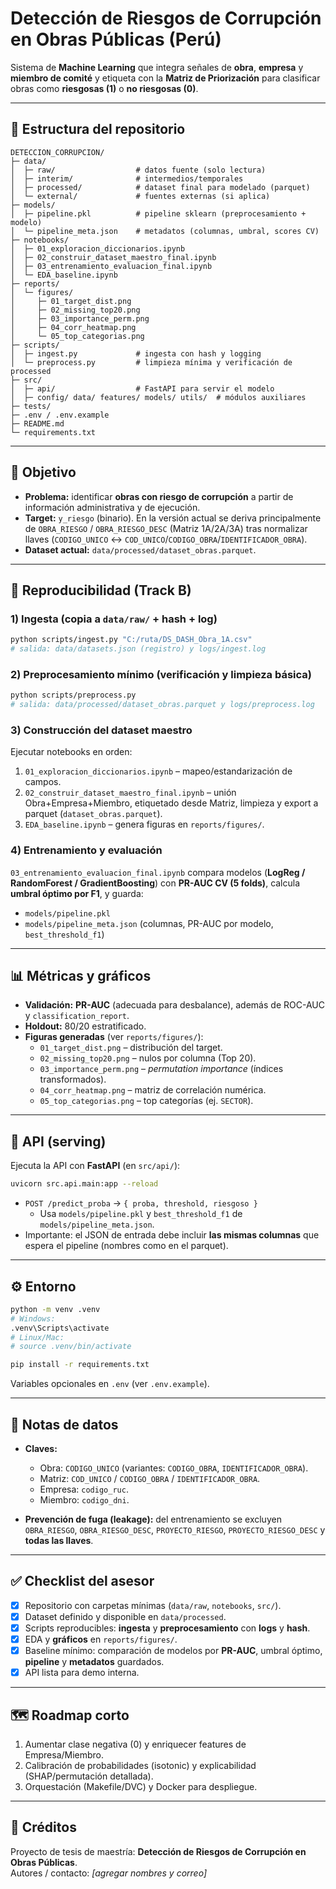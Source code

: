 # Detección de Riesgos de Corrupción en Obras Públicas (Perú)

Sistema de **Machine Learning** que integra señales de **obra**, **empresa** y **miembro de comité** y etiqueta con la **Matriz de Priorización** para clasificar obras como **riesgosas (1)** o **no riesgosas (0)**.

---

## 📁 Estructura del repositorio

```
DETECCION_CORRUPCION/
├─ data/
│  ├─ raw/                  # datos fuente (solo lectura)
│  ├─ interim/              # intermedios/temporales
│  ├─ processed/            # dataset final para modelado (parquet)
│  └─ external/             # fuentes externas (si aplica)
├─ models/
│  ├─ pipeline.pkl          # pipeline sklearn (preprocesamiento + modelo)
│  └─ pipeline_meta.json    # metadatos (columnas, umbral, scores CV)
├─ notebooks/
│  ├─ 01_exploracion_diccionarios.ipynb
│  ├─ 02_construir_dataset_maestro_final.ipynb
│  ├─ 03_entrenamiento_evaluacion_final.ipynb
│  └─ EDA_baseline.ipynb
├─ reports/
│  └─ figures/
│     ├─ 01_target_dist.png
│     ├─ 02_missing_top20.png
│     ├─ 03_importance_perm.png
│     ├─ 04_corr_heatmap.png
│     └─ 05_top_categorias.png
├─ scripts/
│  ├─ ingest.py             # ingesta con hash y logging
│  └─ preprocess.py         # limpieza mínima y verificación de processed
├─ src/
│  ├─ api/                  # FastAPI para servir el modelo
│  ├─ config/ data/ features/ models/ utils/  # módulos auxiliares
├─ tests/
├─ .env / .env.example
├─ README.md
└─ requirements.txt
```

---

## 🎯 Objetivo

- **Problema:** identificar **obras con riesgo de corrupción** a partir de información administrativa y de ejecución.
- **Target:** `y_riesgo` (binario). En la versión actual se deriva principalmente de `OBRA_RIESGO` / `OBRA_RIESGO_DESC` (Matriz 1A/2A/3A) tras normalizar llaves (`CODIGO_UNICO` ↔ `COD_UNICO`/`CODIGO_OBRA`/`IDENTIFICADOR_OBRA`).
- **Dataset actual:** `data/processed/dataset_obras.parquet`.

---

## 🔁 Reproducibilidad (Track B)

### 1) Ingesta (copia a `data/raw/` + hash + log)
```bash
python scripts/ingest.py "C:/ruta/DS_DASH_Obra_1A.csv"
# salida: data/datasets.json (registro) y logs/ingest.log
```

### 2) Preprocesamiento mínimo (verificación y limpieza básica)
```bash
python scripts/preprocess.py
# salida: data/processed/dataset_obras.parquet y logs/preprocess.log
```

### 3) Construcción del dataset maestro
Ejecutar notebooks en orden:

1. `01_exploracion_diccionarios.ipynb` – mapeo/estandarización de campos.  
2. `02_construir_dataset_maestro_final.ipynb` – unión Obra+Empresa+Miembro, etiquetado desde Matriz, limpieza y export a parquet (`dataset_obras.parquet`).  
3. `EDA_baseline.ipynb` – genera figuras en `reports/figures/`.

### 4) Entrenamiento y evaluación
`03_entrenamiento_evaluacion_final.ipynb` compara modelos (**LogReg / RandomForest / GradientBoosting**) con **PR-AUC CV (5 folds)**, calcula **umbral óptimo por F1**, y guarda:

- `models/pipeline.pkl`  
- `models/pipeline_meta.json` (columnas, PR-AUC por modelo, `best_threshold_f1`)

---

## 📊 Métricas y gráficos

- **Validación:** **PR-AUC** (adecuada para desbalance), además de ROC-AUC y `classification_report`.
- **Holdout:** 80/20 estratificado.
- **Figuras generadas** (ver `reports/figures/`):
  - `01_target_dist.png` – distribución del target.  
  - `02_missing_top20.png` – nulos por columna (Top 20).  
  - `03_importance_perm.png` – *permutation importance* (índices transformados).  
  - `04_corr_heatmap.png` – matriz de correlación numérica.  
  - `05_top_categorias.png` – top categorías (ej. `SECTOR`).

---

## 🚀 API (serving)

Ejecuta la API con **FastAPI** (en `src/api/`):

```bash
uvicorn src.api.main:app --reload
```

- `POST /predict_proba` → `{ proba, threshold, riesgoso }`
  - Usa `models/pipeline.pkl` y `best_threshold_f1` de `models/pipeline_meta.json`.
- Importante: el JSON de entrada debe incluir **las mismas columnas** que espera el pipeline (nombres como en el parquet).

---

## ⚙️ Entorno

```bash
python -m venv .venv
# Windows:
.venv\Scripts\activate
# Linux/Mac:
# source .venv/bin/activate

pip install -r requirements.txt
```

Variables opcionales en `.env` (ver `.env.example`).

---

## 📓 Notas de datos

- **Claves:**  
  - Obra: `CODIGO_UNICO` (variantes: `CODIGO_OBRA`, `IDENTIFICADOR_OBRA`).  
  - Matriz: `COD_UNICO` / `CODIGO_OBRA` / `IDENTIFICADOR_OBRA`.  
  - Empresa: `codigo_ruc`.  
  - Miembro: `codigo_dni`.

- **Prevención de fuga (leakage):** del entrenamiento se excluyen `OBRA_RIESGO`, `OBRA_RIESGO_DESC`, `PROYECTO_RIESGO`, `PROYECTO_RIESGO_DESC` y **todas las llaves**.

---

## ✅ Checklist del asesor

- [x] Repositorio con carpetas mínimas (`data/raw`, `notebooks`, `src/`).  
- [x] Dataset definido y disponible en `data/processed`.  
- [x] Scripts reproducibles: **ingesta** y **preprocesamiento** con **logs** y **hash**.  
- [x] EDA y **gráficos** en `reports/figures/`.  
- [x] Baseline mínimo: comparación de modelos por **PR-AUC**, umbral óptimo, **pipeline** y **metadatos** guardados.  
- [x] API lista para demo interna.

---

## 🗺️ Roadmap corto

1. Aumentar clase negativa (0) y enriquecer features de Empresa/Miembro.  
2. Calibración de probabilidades (isotonic) y explicabilidad (SHAP/permutación detallada).  
3. Orquestación (Makefile/DVC) y Docker para despliegue.  

---

## 👥 Créditos

Proyecto de tesis de maestría: **Detección de Riesgos de Corrupción en Obras Públicas**.  
Autores / contacto: _[agregar nombres y correo]_

